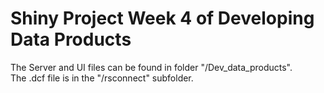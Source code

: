   # Shiny Project Week 4 of Developing Data Products
The Server and UI files can be found in folder "/Dev_data_products".  
The .dcf file is in the "/rsconnect" subfolder.

